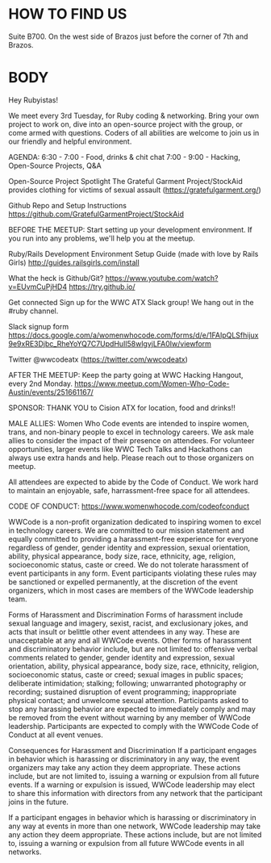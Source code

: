 
# HOW TO FIND US
Suite B700. On the west side of Brazos just before the corner of 7th and Brazos.

# BODY
Hey Rubyistas!

We meet every 3rd Tuesday, for Ruby coding & networking. Bring your own project to work on, dive into an open-source project with the group, or come armed with questions. Coders of all abilities are welcome to join us in our friendly and helpful environment.

AGENDA:
6:30 - 7:00 - Food, drinks & chit chat
7:00 - 9:00 - Hacking, Open-Source Projects, Q&A

Open-Source Project Spotlight
The Grateful Garment Project/StockAid provides clothing for victims of sexual assault (https://gratefulgarment.org/)

Github Repo and Setup Instructions
https://github.com/GratefulGarmentProject/StockAid

BEFORE THE MEETUP:
Start setting up your development environment. If you run into any problems, we'll help you at the meetup.

Ruby/Rails Development Environment Setup Guide
(made with love by Rails Girls)
http://guides.railsgirls.com/install

What the heck is Github/Git?
https://www.youtube.com/watch?v=EUvmCuPjHD4
https://try.github.io/

Get connected
Sign up for the WWC ATX Slack group! We hang out in the #ruby channel.

Slack signup form https://docs.google.com/a/womenwhocode.com/forms/d/e/1FAIpQLSfhijux9e9xRE3Djbc_RheYoYQ7C7UpdHuIl58wlgvjLFA0Iw/viewform

Twitter @wwcodeatx (https://twitter.com/wwcodeatx)

AFTER THE MEETUP:
Keep the party going at WWC Hacking Hangout, every 2nd Monday.
https://www.meetup.com/Women-Who-Code-Austin/events/251661167/

SPONSOR:
THANK YOU to Cision ATX for location, food and drinks!!

MALE ALLIES:
Women Who Code events are intended to inspire women, trans, and non-binary people to excel in technology careers. We ask male allies to consider the impact of their presence on attendees. For volunteer opportunities, larger events like WWC Tech Talks and Hackathons can always use extra hands and help. Please reach out to those organizers on meetup.

All attendees are expected to abide by the Code of Conduct. We work hard to maintain an enjoyable, safe, harrassment-free space for all attendees.

CODE OF CONDUCT:
https://www.womenwhocode.com/codeofconduct

WWCode is a non-profit organization dedicated to inspiring women to excel in technology careers. We are committed to our mission statement and equally committed to providing a harassment-free experience for everyone regardless of gender, gender identity and expression, sexual orientation, ability, physical appearance, body size, race, ethnicity, age, religion, socioeconomic status, caste or creed. We do not tolerate harassment of event participants in any form. Event participants violating these rules may be sanctioned or expelled permanently, at the discretion of the event organizers, which in most cases are members of the WWCode leadership team.

Forms of Harassment and Discrimination
Forms of harassment include sexual language and imagery, sexist, racist, and exclusionary jokes, and acts that insult or belittle other event attendees in any way. These are unacceptable at any and all WWCode events. Other forms of harassment and discriminatory behavior include, but are not limited to: offensive verbal comments related to gender, gender identity and expression, sexual orientation, ability, physical appearance, body size, race, ethnicity, religion, socioeconomic status, caste or creed; sexual images in public spaces; deliberate intimidation; stalking; following; unwarranted photography or recording; sustained disruption of event programming; inappropriate physical contact; and unwelcome sexual attention. Participants asked to stop any harassing behavior are expected to immediately comply and may be removed from the event without warning by any member of WWCode leadership. Participants are expected to comply with the WWCode Code of Conduct at all event venues.

Consequences for Harassment and Discrimination
If a participant engages in behavior which is harassing or discriminatory in any way, the event organizers may take any action they deem appropriate. These actions include, but are not limited to, issuing a warning or expulsion from all future events. If a warning or expulsion is issued, WWCode leadership may elect to share this information with directors from any network that the participant joins in the future.

If a participant engages in behavior which is harassing or discriminatory in any way at events in more than one network, WWCode leadership may take any action they deem appropriate. These actions include, but are not limited to, issuing a warning or expulsion from all future WWCode events in all networks.
